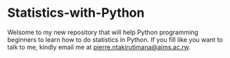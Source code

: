 # Statistics-with-Python
Welsome to my new repository that will help Python programming beginners to learn how to do statistics in Python. If you fill like you want to talk to me, kindly email me at pierre.ntakirutimana@aims.ac.rw.
